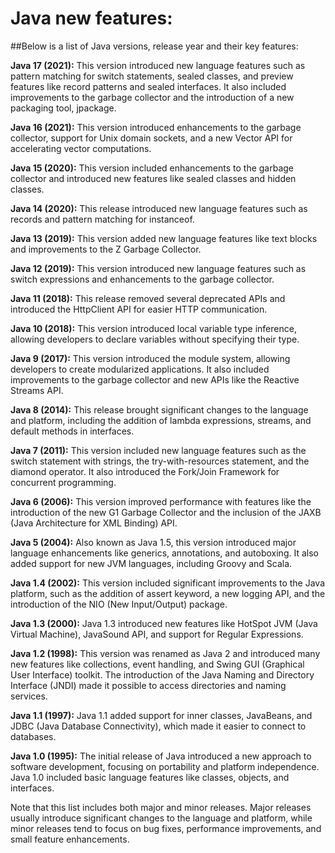 # Java new features:
##Below is a list of Java versions, release year and their key features:

**Java 17 (2021):** This version introduced new language features such as pattern matching for switch statements, sealed classes, and preview features like record patterns and sealed interfaces. It also included improvements to the garbage collector and the introduction of a new packaging tool, jpackage.

**Java 16 (2021):** This version introduced enhancements to the garbage collector, support for Unix domain sockets, and a new Vector API for accelerating vector computations.

**Java 15 (2020):** This version included enhancements to the garbage collector and introduced new features like sealed classes and hidden classes.

**Java 14 (2020):** This release introduced new language features such as records and pattern matching for instanceof.

**Java 13 (2019):** This version added new language features like text blocks and improvements to the Z Garbage Collector.

**Java 12 (2019):** This version introduced new language features such as switch expressions and enhancements to the garbage collector.

**Java 11 (2018):** This release removed several deprecated APIs and introduced the HttpClient API for easier HTTP communication.

**Java 10 (2018):** This version introduced local variable type inference, allowing developers to declare variables without specifying their type.

**Java 9 (2017):** This version introduced the module system, allowing developers to create modularized applications. It also included improvements to the garbage collector and new APIs like the Reactive Streams API.

**Java 8 (2014):** This release brought significant changes to the language and platform, including the addition of lambda expressions, streams, and default methods in interfaces.

**Java 7 (2011):** This version included new language features such as the switch statement with strings, the try-with-resources statement, and the diamond operator. It also introduced the Fork/Join Framework for concurrent programming.

**Java 6 (2006):** This version improved performance with features like the introduction of the new G1 Garbage Collector and the inclusion of the JAXB (Java Architecture for XML Binding) API.

**Java 5 (2004):** Also known as Java 1.5, this version introduced major language enhancements like generics, annotations, and autoboxing. It also added support for new JVM languages, including Groovy and Scala.

**Java 1.4 (2002):** This version included significant improvements to the Java platform, such as the addition of assert keyword, a new logging API, and the introduction of the NIO (New Input/Output) package.

**Java 1.3 (2000):** Java 1.3 introduced new features like HotSpot JVM (Java Virtual Machine), JavaSound API, and support for Regular Expressions.

**Java 1.2 (1998):** This version was renamed as Java 2 and introduced many new features like collections, event handling, and Swing GUI (Graphical User Interface) toolkit. The introduction of the Java Naming and Directory Interface (JNDI) made it possible to access directories and naming services.

**Java 1.1 (1997):** Java 1.1 added support for inner classes, JavaBeans, and JDBC (Java Database Connectivity), which made it easier to connect to databases.

**Java 1.0 (1995):** The initial release of Java introduced a new approach to software development, focusing on portability and platform independence. Java 1.0 included basic language features like classes, objects, and interfaces.

Note that this list includes both major and minor releases. Major releases usually introduce significant changes to the language and platform, while minor releases tend to focus on bug fixes, performance improvements, and small feature enhancements.
